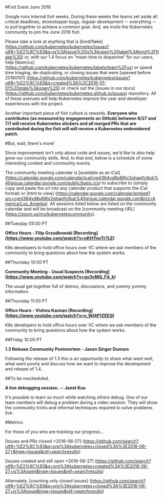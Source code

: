 #Fixit Event June 2016

Google runs internal fixit weeks. During these weeks the teams set aside all  critical deadlines, showstopper bugs, regular development -- everything -- to pull together to achieve a common goal. And, we invite the Kubernetes community to join the June 2016 fixit. 

Please take a look at anything that is [kind/flake] (https://github.com/kubernetes/kubernetes/issues?utf8=%E2%9C%93&q=is%3Aissue%20is%3Aopen%20label%3Akind%2Fflake%20) or, with our 1.4 focus on "mean time to dopamine" for our users, help [team/ux] (https://github.com/kubernetes/kubernetes/labels/team%2Fux) or spend time triaging, de-duplicating, or closing issues that were [opened before 20160101] (https://github.com/kubernetes/kubernetes/issues?utf8=%E2%9C%93&q=created%3A%3C2016-01-01%20state%3Aopen%20) or check out the [issues in our docs] (https://github.com/kubernetes/kubernetes.github.io/issues) repository.  All of these avenues will help Kubernetes improve the user and developer experiences with the project.

Another important piece of fixit culture is rewards.  **Everyone who contributes (as measured by engagements on Github) between 6/27 and 7/1 will receive Kubernetes stickers and all merged PRs that are contributed during the fixit will will receive a Kubernetes embroidered patch.**

#But, wait, there's more!

Since improvement isn't only about code and issues, we'd like to also help grow our community skills.  And, to that end,  below is a schedule of some interesting content and community events.  

The community meeting calendar is [available as an iCal]
(https://calendar.google.com/calendar/ical/cgnt364vd8s86hr2phapfjc6uk%40group.calendar.google.com/public/basic.ics)
to subscribe to (simply copy and paste the url into any calendar
product that supports the iCal format) or [html to view]
(https://calendar.google.com/calendar/embed?src=cgnt364vd8s86hr2phapfjc6uk%40group.calendar.google.com&ctz=America/Los_Angeles).
All sessions listed below are listed on the community calendar and
will be broadcast on the [community meeting URL]
(https://zoom.us/my/kubernetescommunity).

##Tuesday 05:00 PT

**Office Hours - Filip Grzadkowski [Recording] (https://www.youtube.com/watch?v=nKHYnvTr7LE)**

K8s developers to hold office hours over VC where we ask members of the community to bring questions about how the system works.

##Thursday 10:00 PT

**Community Meeting - Usual Suspects [Recording] (https://www.youtube.com/watch?v=gv3yMQ_F4_k)**

The usual get together full of demos, discussions, and yummy yummy information.

##Thursday 11:00 PT

**Office Hours - Vishnu Kannan [Recording] (https://www.youtube.com/watch?v=v_WI4P1ZEEQ)**

K8s developers to hold office hours over VC where we ask members of the community to bring questions about how the system works.

##Friday 10:00 PT

**1.3 Release Community Postmortem - Jason Singer Dumars**

Following the release of 1.3 this is an opportunity to share what went well, what went poorly and discuss how we want to improve the development and release of 1.4. 

##To be rescheduled.

**A live debugging session. -- Janet Kuo**

It's possible to learn so much while watching others debug.  One of our team members will debug a problem during a video session. They will show the community tricks and informal techniques required to solve problems live. 

#Metrics

For those of you who are tracking our progress... 

[Issues and PRs closed >2016-06-27] (https://github.com/search?utf8=%E2%9C%93&q=org%3Akubernetes+closed%3A%3E2016-06-27+&type=Issues&ref=searchresults)

[Issues created and still open >2016-06-27] (https://github.com/search?utf8=%E2%9C%93&q=org%3Akubernetes+created%3A%3E2016-06-27+is%3Aopen&type=Issues&ref=searchresults)

Alternately, [counting only closed issues] (https://github.com/search?utf8=%E2%9C%93&q=org%3Akubernetes+closed%3A%3E2016-06-27+is%3Aissue&type=Issues&ref=searchresults) 

